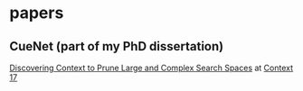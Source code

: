 # papers

## CueNet (part of my PhD dissertation) 

[Discovering Context to Prune Large and Complex Search Spaces](https://github.com/wicknicks/papers/blob/master/cuenet-context17-final.pdf) at [Context 17](http://context17.lip6.fr/) 
